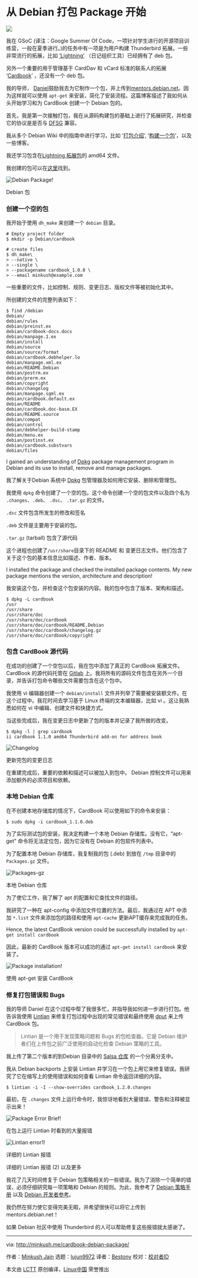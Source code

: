 从 Debian 打包 Package 开始
======

![](http://minkush.me/img/posts/12.jpg)

我在 GSoC (译注：Google Summer Of Code，一项针对学生进行的开源项目训练营，一般在夏季进行。)的任务中有一项是为用户构建 Thunderbird 拓展。一些非常流行的拓展，比如 [‘Lightning’][1] （日记组织工具）已经拥有了 deb 包。

另外一个重要的用于管理基于 CardDav 和 vCard 标准的联系人的拓展 ‘[Cardbook][2]’ ，还没有一个 deb 包。

我的导师， [Daniel][3]鼓励我去为它制作一个包，并上传到[mentors.debian.net][4]。因为这样就可以使用 `apt-get` 来安装，简化了安装流程。这篇博客描述了我如何从头开始学习和为 CardBook 创建一个 Debian 包的。

首先，我是第一次接触打包，我在从源码构建包的基础上进行了拓展研究，并检查它的协议是是否与 [DFSG][5] 兼容。

我从多个 Debian Wiki 中的指南中进行学习，比如 ‘[打包介绍][6]’, ‘[构建一个包][7]’，以及一些博客。

我还学习包含在[Lightning 拓展包][8]的 amd64 文件。

我创建的包可以在[这里][9]找到。


![Debian Package!][10]

Debian 包

### 创建一个空的包

我开始于使用 `dh_make`  来创建一个 `debian` 目录。

```
# Empty project folder
$ mkdir -p Debian/cardbook

```
```
# create files
$ dh_make\
> --native \
> --single \
> --packagename cardbook_1.0.0 \
> --email minkush@example.com

```

一些重要的文件，比如控制、规则、变更日志、版权文件等被初始化其中。

所创建的文件的完整列表如下：
```
$ find /debian
debian/
debian/rules
debian/preinst.ex
debian/cardbook-docs.docs
debian/manpage.1.ex
debian/install
debian/source
debian/source/format
debian/cardbook.debhelper.lo
debian/manpage.xml.ex
debian/README.Debian
debian/postrm.ex
debian/prerm.ex
debian/copyright
debian/changelog
debian/manpage.sgml.ex
debian/cardbook.default.ex
debian/README
debian/cardbook.doc-base.EX
debian/README.source
debian/compat
debian/control
debian/debhelper-build-stamp
debian/menu.ex
debian/postinst.ex
debian/cardbook.substvars
debian/files

```

I gained an understanding of [Dpkg][11] package management program in Debian and its use to install, remove and manage packages.

我了解关于Debian 系统中 [Dpkg][11] 包管理器及如何用它安装、删除和管理包。

我使用 `dpkg` 命令创建了一个空的包。这个命令创建一个空的包文件以及四个名为 `.changes`、`.deb`、 `.dsc`、 `.tar.gz` 的文件。

`.dsc` 文件包含所发生的修改和签名

`.deb` 文件是主要用于安装的包。


`.tar.gz` (tarball) 包含了源代码


这个进程也创建了`/usr/share`目录下的 README 和 变更日志文件。他们包含了关于这个包的基本信息比如描述、作者、版本。

I installed the package and checked the installed package contents. My new package mentions the version, architecture and description!

我安装这个包，并检查这个包安装的内容。我的包中包含了版本、架构和描述。

```
$ dpkg -L cardbook
/usr
/usr/share
/usr/share/doc
/usr/share/doc/cardbook
/usr/share/doc/cardbook/README.Debian
/usr/share/doc/cardbook/changelog.gz
/usr/share/doc/cardbook/copyright

```

### 包含 CardBook 源代码

在成功的创建了一个空包以后，我在包中添加了真正的 CardBook 拓展文件。 CardBook 的源代码托管在 [Gitlab][12] 上。我将所有的源码文件包含在另外一个目录，并告诉打包命令哪些文件需要包含在这个包中。

我使用 vi 编辑器创建一个 `debian/install` 文件并列举了需要被安装额文件。在这个过程中。我花时间去学习基于 Linux 终端的文本编辑器，比如 vi 。这让我熟悉如何在 vi 中编辑、创建文件和快捷方式。

当这些完成后，我在变更日志中更新了包的版本并记录了我所做的改变。

```
$ dpkg -l | grep cardbook
ii cardbook 1.1.0 amd64 Thunderbird add-on for address book

```

![Changelog][13]

更新完包的变更日志


在重建完成后，重要的依赖和描述可以被加入到包中。 Debian 控制文件可以用来添加额外的必须项目和依赖。

### 本地 Debian 仓库

在不创建本地存储库的情况下，CardBook 可以使用如下的命令来安装：

```
$ sudo dpkg -i cardbook_1.1.0.deb

```

为了实际测试包的安装，我决定构建一个本地 Debian 存储库。没有它，“apt-get” 命令将无法定位包，因为它没有在 Debian 的包软件列表中。


为了配置本地 Debian 存储库，我复制我的包 (.deb) 到放在 `/tmp` 目录中的  `Packages.gz` 文件。

![Packages-gz][14]

本地 Debian 仓库

为了使它工作，我了解了 apt 的配置和它查找文件的路径。

我研究了一种在 apt-config 中添加文件位置的方法。最后，我通过在 APT 中添加 `*.list` 文件来添加包的路径和使用 `apt-cache` 更新APT缓存来完成我的任务。


Hence, the latest CardBook version could be successfully installed by `apt-get install cardbook`

因此，最新的 CardBook 版本可以成功的通过 `apt-get install cardbook` 来安装了。

![Package installation!][15]

使用 apt-get 安装 CardBook

### 修复打包错误和 Bugs

我的导师 Daniel 在这个过程中帮了我很多忙，并指导我如何进一步进行打包。他告诉我使用  [Lintian][16] 来修复打包过程中出现的常见错误和最终使用 [dput][17] 来上传 CardBook 包。


> Lintian 是一个用于发现策略问题和 Bugs 的包检查器。它是 Debian 维护者们在上传包之前广泛使用的自动化检查 Debian 策略的工具。

我上传了第二个版本的到Debian 目录中的 [Salsa 仓库][18] 的一个分离分支中。

我从 Debian backports 上安装 Lintian 并学习在一个包上用它来修复错误。我研究了它在缩写上的使用错误和如何查看 Lintian 命令返回详细的内容。

```
$ lintian -i -I --show-overrides cardbook_1.2.0.changes

```


最初，在 `.changes` 文件上运行命令时，我惊讶地看到大量错误、警告和注释被显示出来！

![Package Error Brief!][19]

在包上运行 Lintian 时看到的大量报错

![Lintian error1!][20]

详细的 Lintian 报错

详细的 Lintian 报错 (2) 以及更多

我花了几天时间修复于 Debian 包策略相关的一些错误。我为了消除一个简单的错误，必须仔细研究每一项策略和 Debian 的规则。为此，我参考了 [Debian 策略手册][21] 以及 [Debian 开发者参考][22]。


我仍然在努力使它变得完美无暇，并希望很快可以将它上传到 mentors.debian.net！

如果 Debian 社区中使用 Thunderbird 的人可以帮助修复这些报错就太感谢了。


--------------------------------------------------------------------------------

via: http://minkush.me/cardbook-debian-package/

作者：[Minkush Jain][a]
选题：[lujun9972](https://github.com/lujun9972)
译者：[Bestony](https://github.com/bestony)
校对：[校对者ID](https://github.com/校对者ID)

本文由 [LCTT](https://github.com/LCTT/TranslateProject) 原创编译，[Linux中国](https://linux.cn/) 荣誉推出

[a]:http://minkush.me/cardbook-debian-package/#
[1]:https://addons.mozilla.org/en-US/thunderbird/addon/lightning/
[2]:https://addons.mozilla.org/nn-NO/thunderbird/addon/cardbook/?src=hp-dl-featured
[3]:https://danielpocock.com/
[4]:https://mentors.debian.net/
[5]:https://wiki.debian.org/DFSGLicenses
[6]:https://wiki.debian.org/Packaging/Intro
[7]:https://wiki.debian.org/BuildingAPackage
[8]:https://packages.debian.org/stretch/amd64/lightning/filelist
[9]:https://salsa.debian.org/minkush-guest/CardBook/tree/debian-package/Debian
[10]:/img/posts/13.png
[11]:https://packages.debian.org/stretch/dpkg
[12]:https://gitlab.com/CardBook/CardBook
[13]:/img/posts/15.png
[14]:/img/posts/14.png
[15]:/img/posts/11.png
[16]:https://packages.debian.org/stretch/lintian
[17]:https://packages.debian.org/stretch/dput
[18]:https://salsa.debian.org/minkush-guest/CardBook/tree/debian-package
[19]:/img/posts/16.png (Running Lintian on package)
[20]:/img/posts/10.png
[21]:https://www.debian.org/doc/debian-policy/
[22]:https://www.debian.org/doc/manuals/developers-reference/
